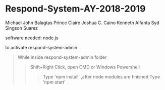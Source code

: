 # Respond-System-AY-2018-2019

Michael John Balagtas
Prince Claire Joshua C. Caino 
Kenneth Alfanta
Syd Singson Suarez

software needed: 
node.js

to activate respond-system-admin

>While inside respond-system-admin folder
>>Shift+Right Click, open CMD or Windows Powershell
>>>Type 'npm install'
>>>,after node modules are finished Type 'npm start'
